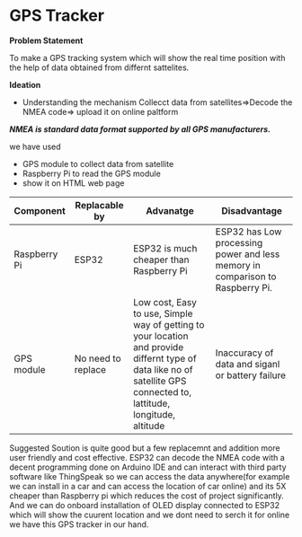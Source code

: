 # **GPS Tracker**

**Problem Statement**

To make a GPS tracking system which will show the real time position with the help of data obtained from differnt sattelites.

**Ideation**

- Understanding the mechanism
 Collecct data from satellites=>Decode the NMEA code=> upload it on online paltform
 
 ***NMEA is standard data format supported by all GPS manufacturers.***
 
 we have used
 - GPS module to collect data from satellite
 - Raspberry Pi to read the GPS module
 - show it on HTML web page
  
  
  | Component | Replacable by | Advanatge | Disadvantage
  | --- | --- | --- | --- |
  | Raspberry Pi | ESP32 | ESP32 is much cheaper than Raspberry Pi |  ESP32 has Low processing power and less memory in comparison to Raspberry Pi. |
  | GPS module | No need to replace | Low cost, Easy to use, Simple way of getting to your location and provide differnt type of data like no of satellite GPS connected to, lattitude, longitude, altitude | Inaccuracy of data and siganl or battery failure |
  
 Suggested Soution is quite good but a few replacemnt and addition more user friendly and cost effective. ESP32 can decode the NMEA code with a decent programming done on Arduino IDE and can interact with third party software like ThingSpeak so we can access the data anywhere(for example we can install in a car and can access the location of car online) and its 5X cheaper than Raspberry pi which reduces the cost of project significantly. And we can do onboard installation of OLED display connected to ESP32 which will show the cuurent location and we dont need to serch it for online we have this GPS tracker in our hand.
